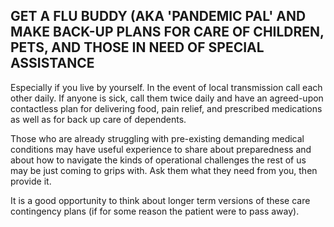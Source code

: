 ## GET A FLU BUDDY (AKA 'PANDEMIC PAL' AND MAKE BACK-UP PLANS FOR CARE OF CHILDREN, PETS, AND THOSE IN NEED OF SPECIAL ASSISTANCE

Especially if you live by yourself. In the event of local transmission call each other daily. If anyone is sick, call them twice daily and have an agreed-upon contactless plan for delivering food, pain relief, and prescribed medications as well as for back up care of dependents.

Those who are already struggling with pre-existing demanding medical conditions may have useful experience to share about preparedness and about how to navigate the kinds of operational challenges the rest of us may be just coming to grips with. Ask them what they need from you, then provide it.

It is a good opportunity to think about longer term versions of these care contingency plans (if for some reason the patient were to pass away).
